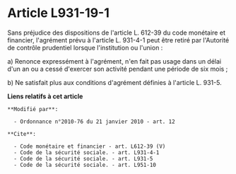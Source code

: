 # Article L931-19-1

Sans préjudice des dispositions de l'article L. 612-39 du code monétaire et financier, l'agrément prévu à l'article L.
931-4-1 peut être retiré par l'Autorité de contrôle prudentiel lorsque l'institution ou l'union : 

a) Renonce expressément à l'agrément, n'en fait pas usage dans un délai d'un an ou a cessé d'exercer son activité pendant une
période de six mois ; 

b) Ne satisfait plus aux conditions d'agrément définies à l'article L. 931-5.

**Liens relatifs à cet article**

	**Modifié par**:

	  - Ordonnance n°2010-76 du 21 janvier 2010 - art. 12

	**Cite**:

	  - Code monétaire et financier - art. L612-39 (V)
	  - Code de la sécurité sociale. - art. L931-4-1
	  - Code de la sécurité sociale. - art. L931-5
	  - Code de la sécurité sociale. - art. L951-10
